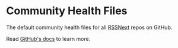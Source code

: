 # Community Health Files

The default community health files for all [RSSNext](https://github.com/RSSNext) repos on GitHub.

Read [GitHub's docs](https://docs.github.com/en/communities/setting-up-your-project-for-healthy-contributions/creating-a-default-community-health-file) to learn more.
